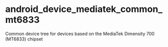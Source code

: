 # android_device_mediatek_common_mt6833
Common device tree for devices based on the MediaTek Dimensity 700 (MT6833) chipset
